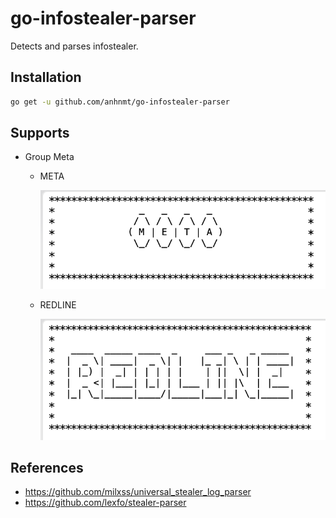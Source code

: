 # go-infostealer-parser

Detects and parses infostealer.

## Installation

```bash
go get -u github.com/anhnmt/go-infostealer-parser
```

## Supports

- Group Meta
  - META

    ![META.png](docs/images/META.png)
  
  - REDLINE
  
    ![REDLINE.png](docs/images/REDLINE.png)

## References

- https://github.com/milxss/universal_stealer_log_parser
- https://github.com/lexfo/stealer-parser